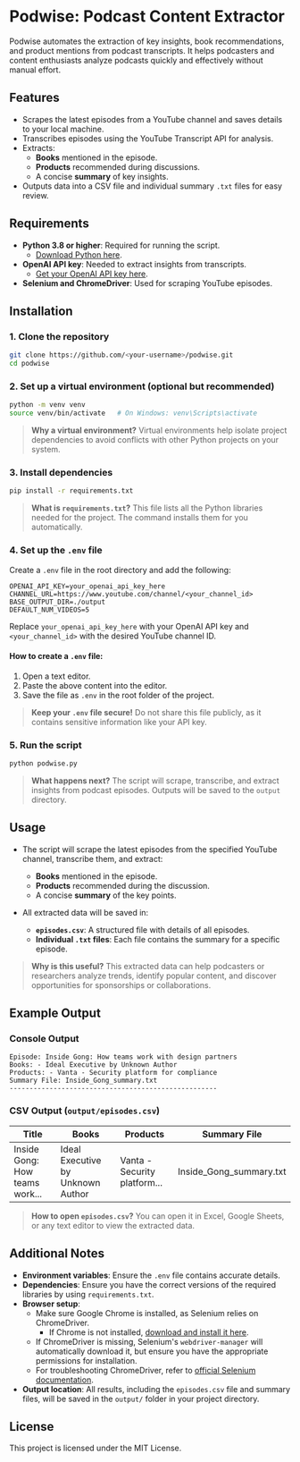 # Podwise: Podcast Content Extractor

Podwise automates the extraction of key insights, book recommendations, and product mentions from podcast transcripts. It helps podcasters and content enthusiasts analyze podcasts quickly and effectively without manual effort.

## Features
- Scrapes the latest episodes from a YouTube channel and saves details to your local machine.
- Transcribes episodes using the YouTube Transcript API for analysis.
- Extracts:
  - **Books** mentioned in the episode.
  - **Products** recommended during discussions.
  - A concise **summary** of key insights.
- Outputs data into a CSV file and individual summary `.txt` files for easy review.

## Requirements
- **Python 3.8 or higher**: Required for running the script.
  - [Download Python here](https://www.python.org/downloads/).
- **OpenAI API key**: Needed to extract insights from transcripts.
  - [Get your OpenAI API key here](https://platform.openai.com/account/api-keys).
- **Selenium and ChromeDriver**: Used for scraping YouTube episodes.

## Installation

### 1. Clone the repository
```bash
git clone https://github.com/<your-username>/podwise.git
cd podwise
```

### 2. Set up a virtual environment (optional but recommended)
```bash
python -m venv venv
source venv/bin/activate   # On Windows: venv\Scripts\activate
```

> **Why a virtual environment?**
> Virtual environments help isolate project dependencies to avoid conflicts with other Python projects on your system.

### 3. Install dependencies
```bash
pip install -r requirements.txt
```
> **What is `requirements.txt`?**
> This file lists all the Python libraries needed for the project. The command installs them for you automatically.

### 4. Set up the `.env` file
Create a `.env` file in the root directory and add the following:
```env
OPENAI_API_KEY=your_openai_api_key_here
CHANNEL_URL=https://www.youtube.com/channel/<your_channel_id>
BASE_OUTPUT_DIR=./output
DEFAULT_NUM_VIDEOS=5
```
Replace `your_openai_api_key_here` with your OpenAI API key and `<your_channel_id>` with the desired YouTube channel ID.

#### How to create a `.env` file:
1. Open a text editor.
2. Paste the above content into the editor.
3. Save the file as `.env` in the root folder of the project.

> **Keep your `.env` file secure!**
> Do not share this file publicly, as it contains sensitive information like your API key.

### 5. Run the script
```bash
python podwise.py
```
> **What happens next?**
> The script will scrape, transcribe, and extract insights from podcast episodes. Outputs will be saved to the `output` directory.

## Usage
- The script will scrape the latest episodes from the specified YouTube channel, transcribe them, and extract:
  - **Books** mentioned in the episode.
  - **Products** recommended during the discussion.
  - A concise **summary** of the key points.

- All extracted data will be saved in:
  - **`episodes.csv`**: A structured file with details of all episodes.
  - **Individual `.txt` files**: Each file contains the summary for a specific episode.

> **Why is this useful?**
> This extracted data can help podcasters or researchers analyze trends, identify popular content, and discover opportunities for sponsorships or collaborations.

## Example Output
### Console Output
```plaintext
Episode: Inside Gong: How teams work with design partners
Books: - Ideal Executive by Unknown Author
Products: - Vanta - Security platform for compliance
Summary File: Inside_Gong_summary.txt
----------------------------------------------------
```

### CSV Output (`output/episodes.csv`)
| Title                                         | Books                              | Products                          | Summary File                  |
|-----------------------------------------------|------------------------------------|-----------------------------------|-------------------------------|
| Inside Gong: How teams work...               | Ideal Executive by Unknown Author | Vanta - Security platform...     | Inside_Gong_summary.txt       |

> **How to open `episodes.csv`?**
> You can open it in Excel, Google Sheets, or any text editor to view the extracted data.

## Additional Notes
- **Environment variables**: Ensure the `.env` file contains accurate details.
- **Dependencies**: Ensure you have the correct versions of the required libraries by using `requirements.txt`.
- **Browser setup**:
  - Make sure Google Chrome is installed, as Selenium relies on ChromeDriver.
    - If Chrome is not installed, [download and install it here](https://www.google.com/chrome/).
  - If ChromeDriver is missing, Selenium's `webdriver-manager` will automatically download it, but ensure you have the appropriate permissions for installation.
  - For troubleshooting ChromeDriver, refer to [official Selenium documentation](https://www.selenium.dev/documentation/).
- **Output location**: All results, including the `episodes.csv` file and summary files, will be saved in the `output/` folder in your project directory.

## License
This project is licensed under the MIT License.

